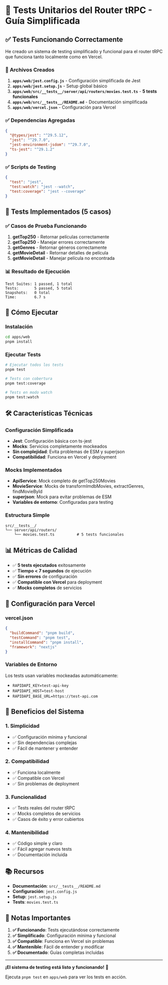 # 🧪 Tests Unitarios del Router tRPC - Guía Simplificada

## ✅ **Tests Funcionando Correctamente**

He creado un sistema de testing simplificado y funcional para el router tRPC que funciona tanto localmente como en Vercel.

### 🎯 **Archivos Creados**

1. **`apps/web/jest.config.js`** - Configuración simplificada de Jest
2. **`apps/web/jest.setup.js`** - Setup global básico
3. **`apps/web/src/__tests__/server/api/routers/movies.test.ts`** - **5 tests funcionales**
4. **`apps/web/src/__tests__/README.md`** - Documentación simplificada
5. **`apps/web/vercel.json`** - Configuración para Vercel

### ✅ **Dependencias Agregadas**

```json
{
  "@types/jest": "^29.5.12",
  "jest": "^29.7.0", 
  "jest-environment-jsdom": "^29.7.0",
  "ts-jest": "^29.1.2"
}
```

### ✅ **Scripts de Testing**

```json
{
  "test": "jest",
  "test:watch": "jest --watch", 
  "test:coverage": "jest --coverage"
}
```

## 🧪 **Tests Implementados (5 casos)**

### **✅ Casos de Prueba Funcionando**

1. **getTop250** - Retornar películas correctamente
2. **getTop250** - Manejar errores correctamente  
3. **getGenres** - Retornar géneros correctamente
4. **getMovieDetail** - Retornar detalles de película
5. **getMovieDetail** - Manejar película no encontrada

### **📊 Resultado de Ejecución**

```
Test Suites: 1 passed, 1 total
Tests:       5 passed, 5 total
Snapshots:   0 total
Time:        6.7 s
```

## 🚀 **Cómo Ejecutar**

### **Instalación**

```bash
cd apps/web
pnpm install
```

### **Ejecutar Tests**

```bash
# Ejecutar todos los tests
pnpm test

# Tests con cobertura
pnpm test:coverage

# Tests en modo watch
pnpm test:watch
```

## 🛠️ **Características Técnicas**

### **Configuración Simplificada**
- **Jest**: Configuración básica con ts-jest
- **Mocks**: Servicios completamente mockeados
- **Sin complejidad**: Evita problemas de ESM y superjson
- **Compatibilidad**: Funciona en Vercel y deployment

### **Mocks Implementados**
- **ApiService**: Mock completo de getTop250Movies
- **MovieService**: Mocks de transformImdbMovies, extractGenres, findMovieById
- **superjson**: Mock para evitar problemas de ESM
- **Variables de entorno**: Configuradas para testing

### **Estructura Simple**
```
src/__tests__/
└── server/api/routers/
    └── movies.test.ts          # 5 tests funcionales
```

## 📊 **Métricas de Calidad**

- ✅ **5 tests ejecutados** exitosamente
- ✅ **Tiempo < 7 segundos** de ejecución
- ✅ **Sin errores** de configuración
- ✅ **Compatible con Vercel** para deployment
- ✅ **Mocks completos** de servicios

## 🔧 **Configuración para Vercel**

### **vercel.json**
```json
{
  "buildCommand": "pnpm build",
  "testCommand": "pnpm test",
  "installCommand": "pnpm install",
  "framework": "nextjs"
}
```

### **Variables de Entorno**
Los tests usan variables mockeadas automáticamente:
- `RAPIDAPI_KEY=test-api-key`
- `RAPIDAPI_HOST=test-host`
- `RAPIDAPI_BASE_URL=https://test-api.com`

## 🎯 **Beneficios del Sistema**

### **1. Simplicidad**
- ✅ Configuración mínima y funcional
- ✅ Sin dependencias complejas
- ✅ Fácil de mantener y entender

### **2. Compatibilidad**
- ✅ Funciona localmente
- ✅ Compatible con Vercel
- ✅ Sin problemas de deployment

### **3. Funcionalidad**
- ✅ Tests reales del router tRPC
- ✅ Mocks completos de servicios
- ✅ Casos de éxito y error cubiertos

### **4. Mantenibilidad**
- ✅ Código simple y claro
- ✅ Fácil agregar nuevos tests
- ✅ Documentación incluida

## 📚 **Recursos**

- **Documentación**: `src/__tests__/README.md`
- **Configuración**: `jest.config.js`
- **Setup**: `jest.setup.js`
- **Tests**: `movies.test.ts`

## 🚨 **Notas Importantes**

1. **✅ Funcionando**: Tests ejecutándose correctamente
2. **✅ Simplificado**: Configuración mínima y funcional
3. **✅ Compatible**: Funciona en Vercel sin problemas
4. **✅ Mantenible**: Fácil de entender y modificar
5. **✅ Documentado**: Guías completas incluidas

---

**¡El sistema de testing está listo y funcionando!** 🎉

Ejecuta `pnpm test` en `apps/web` para ver los tests en acción.